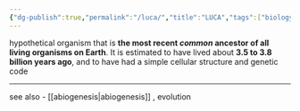 ```yaml
---
{"dg-publish":true,"permalink":"/luca/","title":"LUCA","tags":["biology","evolution"],"noteIcon":"","created":"2023-05-12","updated":""}
---
```


hypothetical organism that is **the most recent _common_ ancestor of all living organisms on Earth**. It is estimated to have lived about **3.5 to 3.8 billion years ago**, and to have had a simple cellular structure and genetic code

---
see also - [[abiogenesis\|abiogenesis]] , evolution

